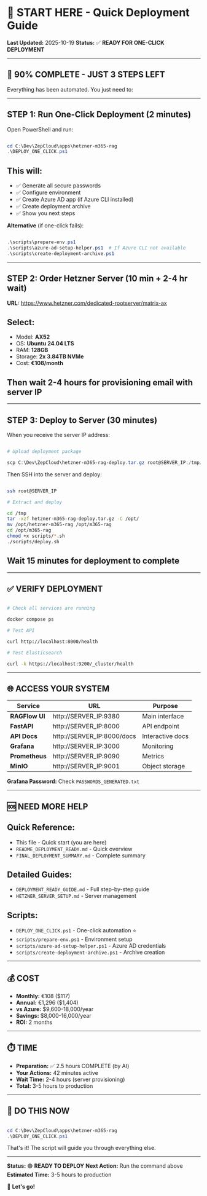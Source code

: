 # 🚀 START HERE - Quick Deployment Guide

**Last Updated:** 2025-10-19
**Status:** ✅ **READY FOR ONE-CLICK DEPLOYMENT**

---

## 🎯 90% COMPLETE - JUST 3 STEPS LEFT

Everything has been automated. You just need to:

---

## STEP 1: Run One-Click Deployment (2 minutes)

Open PowerShell and run:

```powershell

cd C:\Dev\ZepCloud\apps\hetzner-m365-rag
.\DEPLOY_ONE_CLICK.ps1

```

## This will:

- ✅ Generate all secure passwords
- ✅ Configure environment
- ✅ Create Azure AD app (if Azure CLI installed)
- ✅ Create deployment archive
- ✅ Show you next steps

**Alternative** (if one-click fails):

```powershell

.\scripts\prepare-env.ps1
.\scripts\azure-ad-setup-helper.ps1  # If Azure CLI not available
.\scripts\create-deployment-archive.ps1

```

---

## STEP 2: Order Hetzner Server (10 min + 2-4 hr wait)

**URL:** https://www.hetzner.com/dedicated-rootserver/matrix-ax

## Select:

- Model: **AX52**
- OS: **Ubuntu 24.04 LTS**
- RAM: **128GB**
- Storage: **2x 3.84TB NVMe**
- Cost: **€108/month**

## Then wait 2-4 hours for provisioning email with server IP

---

## STEP 3: Deploy to Server (30 minutes)

When you receive the server IP address:

```powershell

# Upload deployment package

scp C:\Dev\ZepCloud\hetzner-m365-rag-deploy.tar.gz root@SERVER_IP:/tmp/

```

Then SSH into the server and deploy:

```bash

ssh root@SERVER_IP

# Extract and deploy

cd /tmp
tar -xzf hetzner-m365-rag-deploy.tar.gz -C /opt/
mv /opt/hetzner-m365-rag /opt/m365-rag
cd /opt/m365-rag
chmod +x scripts/*.sh
./scripts/deploy.sh

```

## Wait 15 minutes for deployment to complete

---

## ✅ VERIFY DEPLOYMENT

```bash

# Check all services are running

docker compose ps

# Test API

curl http://localhost:8000/health

# Test Elasticsearch

curl -k https://localhost:9200/_cluster/health

```

---

## 🌐 ACCESS YOUR SYSTEM

| Service | URL | Purpose |
|---------|-----|---------|
| **RAGFlow UI** | http://SERVER_IP:9380 | Main interface |
| **FastAPI** | http://SERVER_IP:8000 | API endpoint |
| **API Docs** | http://SERVER_IP:8000/docs | Interactive docs |
| **Grafana** | http://SERVER_IP:3000 | Monitoring |
| **Prometheus** | http://SERVER_IP:9090 | Metrics |
| **MinIO** | http://SERVER_IP:9001 | Object storage |

**Grafana Password:** Check `PASSWORDS_GENERATED.txt`

---

## 🆘 NEED MORE HELP

## Quick Reference:

- This file - Quick start (you are here)
- `README_DEPLOYMENT_READY.md` - Quick overview
- `FINAL_DEPLOYMENT_SUMMARY.md` - Complete summary

## Detailed Guides:

- `DEPLOYMENT_READY_GUIDE.md` - Full step-by-step guide
- `HETZNER_SERVER_SETUP.md` - Server management

## Scripts:

- `DEPLOY_ONE_CLICK.ps1` - One-click automation ⭐
- `scripts/prepare-env.ps1` - Environment setup
- `scripts/azure-ad-setup-helper.ps1` - Azure AD credentials
- `scripts/create-deployment-archive.ps1` - Archive creation

---

## 💰 COST

- **Monthly:** €108 ($117)
- **Annual:** €1,296 ($1,404)
- **vs Azure:** $9,600-18,000/year
- **Savings:** $8,000-16,000/year
- **ROI:** 2 months

---

## ⏱️ TIME

- **Preparation:** ✅ 2.5 hours COMPLETE (by AI)
- **Your Actions:** 42 minutes active
- **Wait Time:** 2-4 hours (server provisioning)
- **Total:** 3-5 hours to production

---

## 🎯 DO THIS NOW

```powershell

cd C:\Dev\ZepCloud\apps\hetzner-m365-rag
.\DEPLOY_ONE_CLICK.ps1

```

That's it! The script will guide you through everything else.

---

**Status:** 🟢 **READY TO DEPLOY**
**Next Action:** Run the command above
**Estimated Time:** 3-5 hours to production

🚀 **Let's go!**
